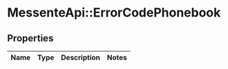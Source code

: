 # MessenteApi::ErrorCodePhonebook

## Properties
Name | Type | Description | Notes
------------ | ------------- | ------------- | -------------


